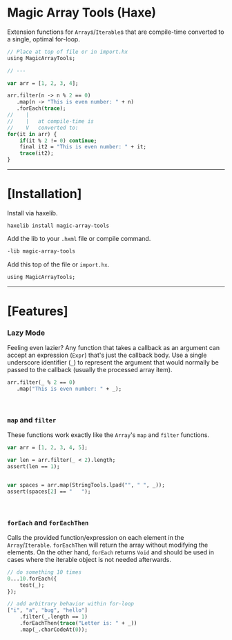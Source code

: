 # Magic Array Tools (Haxe)
Extension functions for `Array`s/`Iterable`s that are compile-time converted to a single, optimal for-loop.

```haxe
// Place at top of file or in import.hx
using MagicArrayTools;

// ---

var arr = [1, 2, 3, 4];

arr.filter(n -> n % 2 == 0)
   .map(n -> "This is even number: " + n)
   .forEach(trace);
//    |
//    |   at compile-time is
//    V   converted to:
for(it in arr) {
    if(it % 2 != 0) continue;
    final it2 = "This is even number: " + it;
    trace(it2);
}
```

---

# [Installation]
Install via haxelib.
```
haxelib install magic-array-tools
```

Add the lib to your `.hxml` file or compile command.
```haxe
-lib magic-array-tools
```

Add this top of the file or `import.hx`.
```haxe
using MagicArrayTools;
```

---

# [Features]

### Lazy Mode

Feeling even lazier? Any function that takes a callback as an argument can accept an expression (`Expr`) that's just the callback body. Use a single underscore identifier (`_`) to represent the argument that would normally be passed to the callback (usually the processed array item).
```haxe
arr.filter(_ % 2 == 0)
   .map("This is even number: " + _);
```

&nbsp;

### `map` and `filter`

These functions work exactly like the `Array`'s `map` and `filter` functions.
```haxe
var arr = [1, 2, 3, 4, 5];

var len = arr.filter(_ < 2).length;
assert(len == 1);


var spaces = arr.map(StringTools.lpad("", " ", _));
assert(spaces[2] == "   ");
```

&nbsp;

### `forEach` and `forEachThen`

Calls the provided function/expression on each element in the `Array`/`Iterable`. `forEachThen` will return the array without modifying the elements. On the other hand, `forEach` returns `Void` and should be used in cases where the iterable object is not needed afterwards.
```haxe
// do something 10 times
0...10.forEach({
    test(_);
});

// add arbitrary behavior within for-loop
["i", "a", "bug", "hello"]
    .filter(_.length == 1)
    .forEachThen(trace("Letter is: " + _))
    .map(_.charCodeAt(0));
```

&nbsp;
